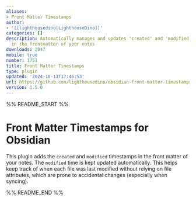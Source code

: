 ```yaml
---
aliases:
- Front Matter Timestamps
author:
- '[[lighthousedino|LighthouseDino]]'
categories: []
description: Automatically manages and updates 'created' and 'modified' timestamps
  in the frontmatter of your notes
downloads: 2047
mobile: true
number: 1751
title: Front Matter Timestamps
type: plugin
updated: '2024-10-13T17:46:53'
url: https://github.com/lighthousedino/obsidian-front-matter-timestamps
version: 1.5.0
---
```


%% README_START %%

# Front Matter Timestamps for Obsidian

This plugin adds the `created` and `modified` timestamps in the front matter of your notes. The `modified` time is kept updated automatically. This helps keep track of when each file was last modified without relying on file attributes, which are prone to accidental changes (especially when syncing).


%% README_END %%